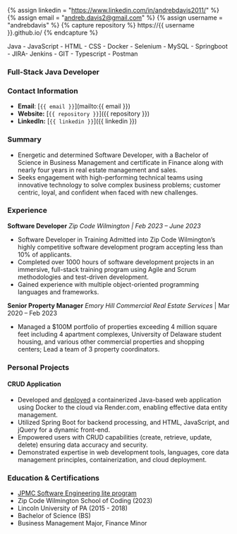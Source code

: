 {% assign linkedin = "https://www.linkedin.com/in/andrebdavis2011/" %}
{% assign email    = "andreb.davis2@gmail.com" %}
{% assign username = "andrebdavis" %}
{% capture repository %}
    https://{{ username }}.github.io/
{% endcapture %}
<link rel="stylesheet" type="text/css" media="all" href="./style.css" />

Java - JavaScript - HTML - CSS - Docker - Selenium - MySQL - Springboot - JIRA- Jenkins - GIT - Typescript - Postman

### Full-Stack Java Developer
### Contact Information
* **Email**: [`{{ email }}`](mailto:{{ email }})
* **Website:** [`{{ repository }}`]({{ repository }})
* **LinkedIn:** [`{{ linkedin }}`]({{ linkedin }})

### Summary 
- Energetic and determined Software Developer, with a Bachelor of Science in Business Management and 
certificate in Finance along with nearly four years in real estate management and sales. 
- Seeks engagement with 
high-performing technical teams using innovative technology to solve complex business problems; customer centric, loyal, and confident when faced with new challenges.

### Experience 
 **Software Developer**
*Zip Code Wilmington | Feb 2023 – June 2023*
- Software Developer in Training
Admitted into Zip Code Wilmington’s highly competitive software development program accepting less than 10% of applicants.
- Completed over 1000 hours of software development projects in an immersive, full-stack 
training program using Agile and Scrum methodologies and test-driven development.
- Gained experience with multiple object-oriented programming languages and frameworks.

**Senior Property Manager**
*Emory Hill Commercial Real Estate Services* | Mar 2020 – Feb 2023
- Managed a $100M portfolio of properties exceeding 4 million square feet including 4 apartment complexes, University of Delaware student housing, and various other commercial properties and shopping centers; Lead a team of 3 property coordinators.

### Personal Projects
#### CRUD Application
 - Developed and [deployed](https://crud-demo-4g6b.onrender.com/) a containerized Java-based web application using Docker to the cloud via Render.com, enabling effective data entity management.
- Utilized Spring Boot for backend processing, and HTML, JavaScript, and jQuery for a dynamic front-end.
- Empowered users with CRUD capabilities (create, retrieve, update, delete) ensuring data accuracy and security.
- Demonstrated expertise in web development tools, languages, core data management principles, containerization, and cloud deployment.

### Education & Certifications
* [JPMC Software Engineering lite program](https://forage-uploads-prod.s3.amazonaws.com/completion-certificates/J.P.%20Morgan/Wb4yEmHvZrC2qxiyX_JPMorgan%20Chase%20&%20Co._2g8vBegbBEG7yq5HT_1702330229853_completion_certificate.pdf)
* Zip Code Wilmington School of Coding (2023)
* Lincoln University of PA (2015 - 2018)
* Bachelor of Science (BS)
* Business Management Major, Finance Minor
 